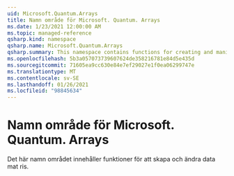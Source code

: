 ```yaml
---
uid: Microsoft.Quantum.Arrays
title: Namn område för Microsoft. Quantum. Arrays
ms.date: 1/23/2021 12:00:00 AM
ms.topic: managed-reference
qsharp.kind: namespace
qsharp.name: Microsoft.Quantum.Arrays
qsharp.summary: This namespace contains functions for creating and manipulating arrays of data.
ms.openlocfilehash: 5b3a057073739607624de358216781e84d5e435d
ms.sourcegitcommit: 71605ea9cc630e84e7ef29027e1f0ea06299747e
ms.translationtype: MT
ms.contentlocale: sv-SE
ms.lasthandoff: 01/26/2021
ms.locfileid: "98845634"
---
```

# <a name="microsoftquantumarrays-namespace"></a>Namn område för Microsoft. Quantum. Arrays

Det här namn området innehåller funktioner för att skapa och ändra data mat ris.

